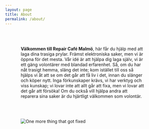 ```yaml
---
layout: page
title: About
permalink: /about/
---
```


<style type="text/css">
  p {
    padding-left: 10%;
    padding-right: 10%;
    padding-top: 10%;
  }
</style>

**Välkommen till Repair Café Malmö**, här får du hjälp med att laga dina trasiga prylar. Främst elektroniska saker, men vi är öppna för det mesta. 
Vår idé är att hjälpa dig laga själv, vi är ett gäng volontärer med blandad erfarenhet. Så, om du har nåt trasigt hemma, släng det inte; kom istället till oss så hjälps vi åt att se om det går att få liv i det, innan du slänger och köper nytt. Inga förkunskaper krävs, vi har verktyg och viss kunskap; vi lovar inte att allt går att fixa, men vi lovar att det går att försöka!
Om du också vill hjälpa andra att reparera sina saker är du hjärtligt välkommen som volontär. 

![One more thing that got fixed](https://repaircafe.hannesdomeier.com/wp-content/uploads/2019/03/repaircafe_mittm%C3%B6llan-1-768x1152.jpg)
